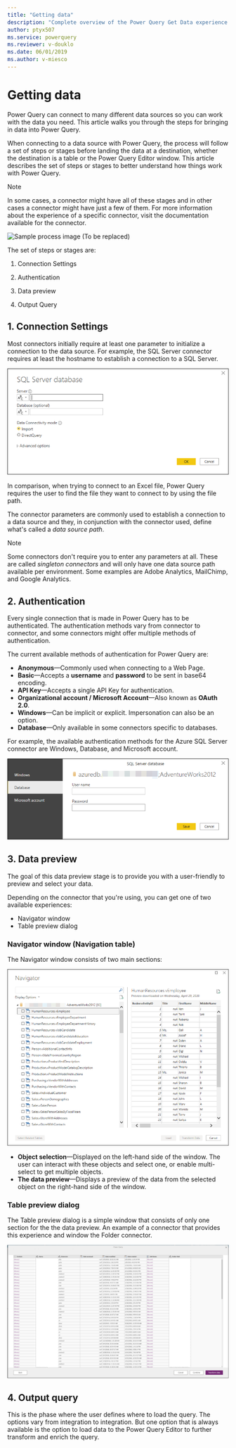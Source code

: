 ```yaml
---
title: "Getting data"
description: "Complete overview of the Power Query Get Data experience and all of its components such as connector parameters, authentication, navigation table and output."
author: ptyx507
ms.service: powerquery
ms.reviewer: v-douklo
ms.date: 06/01/2019
ms.author: v-miesco
---
```


# Getting data

Power Query can connect to many different data sources so you can work with the data you need. This article walks you through the steps for bringing in data into Power Query. 

When connecting to a data source with Power Query, the process will follow a set of steps or stages before landing the data at a destination, whether the destination is a table or the Power Query Editor window. This article describes the set of steps or stages to better understand how things work with Power Query.

>[!Note] 
>In some cases, a connector might have all of these stages and in other cases a connector might have just a few of them. For more information about the experience of a specific connector, visit the documentation available for the connector.

![Sample process image (To be replaced)](https://350519-1085912-raikfcquaxqncofqfm.stackpathdns.com/wp-content/uploads/2019/09/092119_1322_TheGetData1-1024x576.png)

The set of steps or stages are:

1.  Connection Settings

2.  Authentication

3.  Data preview

4.  Output Query

## 1. Connection Settings

Most connectors initially require at least one parameter to initialize a connection to the data source. For example, the SQL Server connector requires at least the hostname to establish a connection to a SQL Server.

![SQL Server connector parameters](images/me-connector-parameters.png)

In comparison, when trying to connect to an Excel file, Power Query requires the user to find the file they want to connect to by using the file path.

The connector parameters are commonly used to establish a connection to a data source and they, in conjunction with the connector used, define what's called a *data source path*.

>[!Note] 
>Some connectors don't require you to enter any parameters at all. These are called *singleton connectors* and will only have one data source path available per environment. Some examples are Adobe Analytics, MailChimp, and Google Analytics.

## 2. Authentication 

Every single connection that is made in Power Query has to be authenticated. The authentication methods vary from connector to connector, and some connectors might offer multiple methods of authentication.

The current available methods of authentication for Power Query are:
* **Anonymous**&mdash;Commonly used when connecting to a Web Page.
* **Basic**&mdash;Accepts a **username** and **password** to be sent in base64 encoding.
* **API Key**&mdash;Accepts a single API Key for authentication.
* **Organizational account / Microsoft Account**&mdash;Also known as **OAuth 2.0**.
* **Windows**&mdash;Can be implicit or explicit. Impersonation can also be an option.
* **Database**&mdash;Only available in some connectors specific to databases.

For example, the available authentication methods for the Azure SQL Server connector are Windows, Database, and Microsoft account.

![SQL Server connector authentication methods](images/me-authentication.png)

## 3. Data preview

The goal of this data preview stage is to provide you with a user-friendly to preview and select your data.

Depending on the connector that you're using, you can get one of two available experiences:
* Navigator window
* Table preview dialog

### Navigator window (Navigation table)

The Navigator window consists of two main sections:

![SQL Server connector navigator](images/me-navigator.png)

* **Object selection**&mdash;Displayed on the left-hand side of the window. The
    user can interact with these objects and select one, or enable
    multi-select to get multiple objects.
* **The data preview**&mdash;Displays a preview of the data from the selected
    object on the right-hand side of the window.

### Table preview dialog

The Table preview dialog is a simple window that consists of only one section for the the data preview. An example of a connector that provides this experience and window the Folder connector. 

![Table preview dialog](images/combinefiles1.png)

## 4. Output query

This is the phase where the user defines where to load the query. The options vary from integration to integration. But one option that is always available is the option to load data to the Power Query Editor to further transform and enrich the query.
